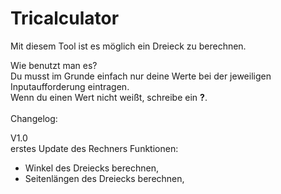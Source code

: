 # Tricalculator

Mit diesem Tool ist es möglich ein Dreieck zu berechnen.

Wie benutzt man es?<br>
Du musst im Grunde einfach nur deine Werte bei der jeweiligen Inputaufforderung eintragen.<br>
Wenn du einen Wert nicht weißt, schreibe ein **?**.<br>
<br>
Changelog:<br>

V1.0<br>
erstes Update des Rechners
Funktionen:

- Winkel des Dreiecks berechnen,
- Seitenlängen des Dreiecks berechnen,
